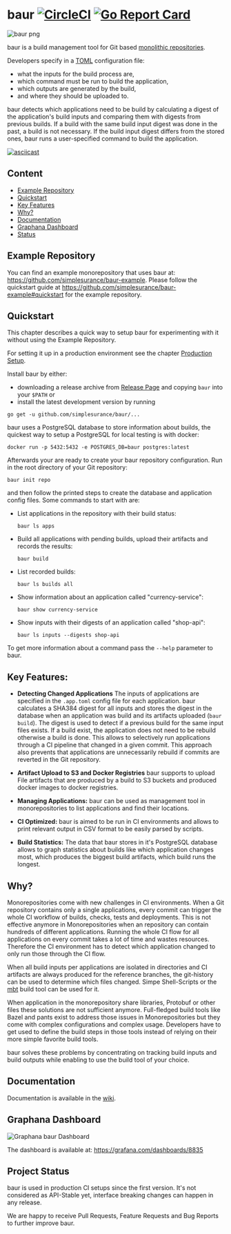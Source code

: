 # baur [![CircleCI](https://circleci.com/gh/simplesurance/baur.svg?style=svg&circle-token=8bc17577e45f5246cba2e1ea199ae504c8700eb6)](https://circleci.com/gh/simplesurance/baur) [![Go Report Card](https://goreportcard.com/badge/github.com/simplesurance/baur)](https://goreportcard.com/report/github.com/simplesurance/baur)

![baur png](https://github.com/simplesurance/baur/wiki/media/baur.png)

baur is a build management tool for Git based
[monolithic repositories](https://en.wikipedia.org/wiki/Monorepo).

Developers specify in a [TOML](https://github.com/toml-lang/toml) configuration file:
- what the inputs for the build process are,
- which command must be run to build the application,
- which outputs are generated by the build,
- and where they should be uploaded to.

baur detects which applications need to be build by calculating a digest of the
application's build inputs and comparing them with digests from previous builds.
If a build with the same build input digest was done in the past, a build is not necessary.
If the build input digest differs from the stored ones, baur runs a
user-specified command to build the application.

[![asciicast](https://asciinema.org/a/215653.svg)](https://asciinema.org/a/215653?rows=30&speed=1.5)

## Content
* [Example Repository](#Example-Repository)
* [Quickstart](#Quickstart)
* [Key Features](#Key-Features)
* [Why?](#Why)
* [Documentation](#Documentation)
* [Graphana Dashboard](#Graphana-Dashboard)
* [Status](#Status)

## Example Repository
You can find an example monorepository that uses baur at:
<https://github.com/simplesurance/baur-example>.
Please follow the quickstart guide at
<https://github.com/simplesurance/baur-example#quickstart> for the example repository.

## Quickstart
This chapter describes a quick way to setup baur for experimenting with it
without using the Example Repository.

For setting it up in a production environment see the chapter
[Production Setup](https://github.com/simplesurance/baur/wiki/Configuration#production-setup).

Install baur by either:
- downloading a release archive from
  [Release Page](https://github.com/simplesurance/baur/releases) and copying
  `baur` into your `$PATH` or
- install the latest development version by running
```
go get -u github.com/simplesurance/baur/...
```

baur uses a PostgreSQL database to store information about builds, the quickest
way to setup a PostgreSQL for local testing is with docker:
```
docker run -p 5432:5432 -e POSTGRES_DB=baur postgres:latest
```

Afterwards your are ready to create your baur repository configuration.
Run in the root directory of your Git repository:
```
baur init repo
```
and then follow the printed steps to create the database and application config
files.
Some commands to start with are:

- List applications in the repository with their build status:
  ```
  baur ls apps
  ```
- Build all applications with pending builds, upload their artifacts and
  records the results:
  ```
  baur build
  ```
- List recorded builds:
  ```
  baur ls builds all
  ```
- Show information about an application called "currency-service":
  ```
  baur show currency-service
  ```
- Show inputs with their digests of an application called "shop-api":
  ```
  baur ls inputs --digests shop-api
  ```

To get more information about a command pass the `--help` parameter to baur.

## Key Features:
* **Detecting Changed Applications**
The inputs of applications are specified in the `.app.toml` config file for each
application. baur calculates a SHA384 digest for all inputs and stores the
digest in the database when an application was build and its artifacts uploaded
(`baur build`).
The digest is used to detect if a previous build for the same input files exists.
If a build exist, the application does not need to be rebuild otherwise a build
is done.
This allows to selectively run applications through a CI pipeline that changed
in a given commit.
This approach also prevents that applications are unnecessarily rebuild if
commits are reverted in the Git repository.

* **Artifact Upload to S3 and Docker Registries**
baur supports to upload File artifacts that are produced by a build to S3
buckets and produced docker images to docker registries.

* **Managing Applications:**
baur can be used as management tool in monorepositories to list applications and
find their locations.

* **CI Optimized:**
baur is aimed to be run in CI environments and allows to print relevant output
in CSV format to be easily parsed by scripts.

* **Build Statistics:**
The data that baur stores in it's PostgreSQL database allows to graph statistics
about builds like which application changes most, which produces the biggest
build artifacts, which build runs the longest.

## Why?
Monorepositories come with new challenges in CI environments.
When a Git repository contains only a single applications, every commit can
trigger the whole CI workflow of builds, checks, tests and deployments.
This is not effective anymore in Monorepositories when an repository can contain
hundreds of different applications. Running the whole CI flow for all
applications on every commit takes a lot of time and wastes resources.
Therefore the CI environment has to detect which application changed to only run
those through the CI flow.

When all build inputs per applications are isolated in directories and CI
artifacts are always produced for the reference branches, the git-history can be
used to determine which files changed. Simpe Shell-Scripts or the
[mbt](https://github.com/mbtproject/mbt) build tool can be used for it.

When application in the monorepository share libraries, Protobuf or other files
these solutions are not sufficient anymore.
Full-fledged build tools like Bazel and pants exist to address those issues in
Monorepositories but they come with complex configurations and complex usage.
Developers have to get used to define the build steps in those tools instead of
relying on their more simple favorite build tools.

baur solves these problems by concentrating on tracking build inputs and build
outputs while enabling to use the build tool of your choice.


## Documentation
Documentation is available in the
[wiki](https://github.com/simplesurance/baur/wiki).

## Graphana Dashboard
![Graphana baur Dashboard](https://github.com/simplesurance/baur/wiki/media/graphana-dashboard.png "Graphana baur Dashboard")

The dashboard is available at: <https://grafana.com/dashboards/8835>

## Project Status
baur is used in production CI setups since the first version.
It's not considered as API-Stable yet, interface breaking changes can happen in
any release.

We are happy to receive Pull Requests, Feature Requests and Bug Reports to
further improve baur.
